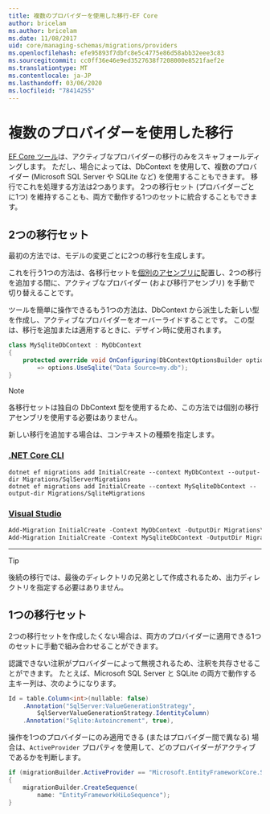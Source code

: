 ```yaml
---
title: 複数のプロバイダーを使用した移行-EF Core
author: bricelam
ms.author: bricelam
ms.date: 11/08/2017
uid: core/managing-schemas/migrations/providers
ms.openlocfilehash: efe95893f7dbfc8e5c4775e86d58abb32eee3c83
ms.sourcegitcommit: cc0ff36e46e9ed3527638f7208000e8521faef2e
ms.translationtype: MT
ms.contentlocale: ja-JP
ms.lasthandoff: 03/06/2020
ms.locfileid: "78414255"
---
```

# <a name="migrations-with-multiple-providers"></a>複数のプロバイダーを使用した移行

[EF Core ツール][1]は、アクティブなプロバイダーの移行のみをスキャフォールディングします。 ただし、場合によっては、DbContext を使用して、複数のプロバイダー (Microsoft SQL Server や SQLite など) を使用することもできます。 移行でこれを処理する方法は2つあります。 2つの移行セット (プロバイダーごとに1つ) を維持することも、両方で動作する1つのセットに統合することもできます。

## <a name="two-migration-sets"></a>2つの移行セット

最初の方法では、モデルの変更ごとに2つの移行を生成します。

これを行う1つの方法は、各移行セットを[個別のアセンブリに][2]配置し、2つの移行を追加する間に、アクティブなプロバイダー (および移行アセンブリ) を手動で切り替えることです。

ツールを簡単に操作できるもう1つの方法は、DbContext から派生した新しい型を作成し、アクティブなプロバイダーをオーバーライドすることです。 この型は、移行を追加または適用するときに、デザイン時に使用されます。

``` csharp
class MySqliteDbContext : MyDbContext
{
    protected override void OnConfiguring(DbContextOptionsBuilder options)
        => options.UseSqlite("Data Source=my.db");
}
```

> [!NOTE]
> 各移行セットは独自の DbContext 型を使用するため、この方法では個別の移行アセンブリを使用する必要はありません。

新しい移行を追加する場合は、コンテキストの種類を指定します。

### <a name="net-core-cli"></a>[.NET Core CLI](#tab/dotnet-core-cli)

```dotnetcli
dotnet ef migrations add InitialCreate --context MyDbContext --output-dir Migrations/SqlServerMigrations
dotnet ef migrations add InitialCreate --context MySqliteDbContext --output-dir Migrations/SqliteMigrations
```

### <a name="visual-studio"></a>[Visual Studio](#tab/vs)

``` powershell
Add-Migration InitialCreate -Context MyDbContext -OutputDir Migrations\SqlServerMigrations
Add-Migration InitialCreate -Context MySqliteDbContext -OutputDir Migrations\SqliteMigrations
```

***

> [!TIP]
> 後続の移行では、最後のディレクトリの兄弟として作成されるため、出力ディレクトリを指定する必要はありません。

## <a name="one-migration-set"></a>1つの移行セット

2つの移行セットを作成したくない場合は、両方のプロバイダーに適用できる1つのセットに手動で組み合わせることができます。

認識できない注釈がプロバイダーによって無視されるため、注釈を共存させることができます。 たとえば、Microsoft SQL Server と SQLite の両方で動作する主キー列は、次のようになります。

``` csharp
Id = table.Column<int>(nullable: false)
    .Annotation("SqlServer:ValueGenerationStrategy",
        SqlServerValueGenerationStrategy.IdentityColumn)
    .Annotation("Sqlite:Autoincrement", true),
```

操作を1つのプロバイダーにのみ適用できる (またはプロバイダー間で異なる) 場合は、`ActiveProvider` プロパティを使用して、どのプロバイダーがアクティブであるかを判断します。

``` csharp
if (migrationBuilder.ActiveProvider == "Microsoft.EntityFrameworkCore.SqlServer")
{
    migrationBuilder.CreateSequence(
        name: "EntityFrameworkHiLoSequence");
}
```

  [1]: ../../miscellaneous/cli/index.md
  [2]: projects.md
